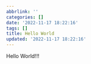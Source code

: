 ```yaml
---
abbrlink: ''
categories: []
date: '2022-11-17 18:22:16'
tags: []
title: Hello World
updated: '2022-11-17 18:22:16'
---
```

Hello World!!!
